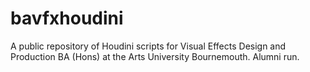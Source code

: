 # bavfxhoudini
A public repository of Houdini scripts for Visual Effects Design and Production BA (Hons) at the Arts University Bournemouth. Alumni run. 
